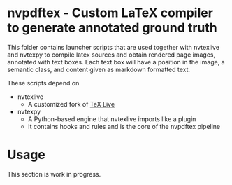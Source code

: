 # nvpdftex - Custom LaTeX compiler to generate annotated ground truth

This folder contains launcher scripts that are used together with nvtexlive and nvtexpy to
compile latex sources and obtain rendered page images, annotated with text boxes.
Each text box will have a position in the image, a semantic class, and content given as markdown formatted text.

These scripts depend on

* nvtexlive
    * A customized fork of [TeX Live](https://www.tug.org/texlive/)
* nvtexpy
    * A Python-based engine that nvtexlive imports like a plugin
    * It contains hooks and rules and is the core of the nvpdftex pipeline

# Usage

This section is work in progress.
